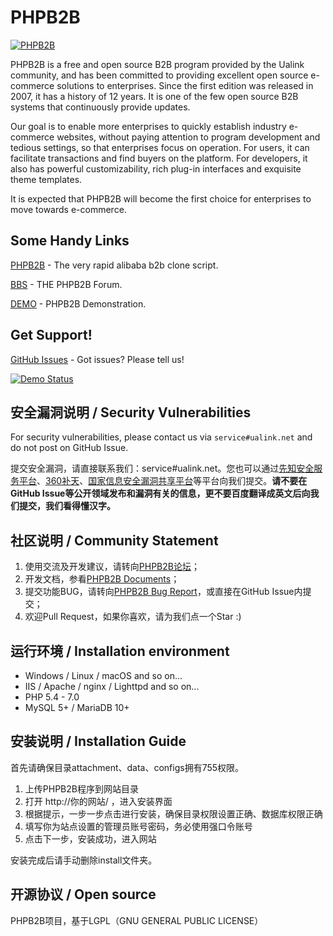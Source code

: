 PHPB2B
=======

[![PHPB2B](http://www.phpb2b.com/media/image/logo.png)](http://www.phpb2b.com)

PHPB2B is a free and open source B2B program provided by the Ualink community, and has been committed to providing excellent open source e-commerce solutions to enterprises. Since the first edition was released in 2007, it has a history of 12 years. It is one of the few open source B2B systems that continuously provide updates.

Our goal is to enable more enterprises to quickly establish industry e-commerce websites, without paying attention to program development and tedious settings, so that enterprises focus on operation. For users, it can facilitate transactions and find buyers on the platform. For developers, it also has powerful customizability, rich plug-in interfaces and exquisite theme templates.

It is expected that PHPB2B will become the first choice for enterprises to move towards e-commerce.

## Some Handy Links

[PHPB2B](http://www.phpb2b.com/) - The very rapid alibaba b2b clone script.

[BBS](http://bbs.phpb2b.com) - THE PHPB2B Forum.

[DEMO](http://demo.phpb2b.com/en6.0) - PHPB2B Demonstration.

## Get Support!
[GitHub Issues](https://github.com/ulinke/phpb2b/issues) - Got issues? Please tell us!

[![Demo Status](http://demo.phpb2b.com/en6.0/static/images/logo.jpg)](http://demo.phpb2b.com/cn6.0/redirect.php?app_lang=en-us)

## 安全漏洞说明 / Security Vulnerabilities
For security vulnerabilities, please contact us via ``service#ualink.net`` and do not post on GitHub Issue.

提交安全漏洞，请直接联系我们：service#ualink.net。您也可以通过[先知安全服务平台](https://xianzhi.aliyun.com)、[360补天](https://loudong.360.cn/)、[国家信息安全漏洞共享平台](http://www.cnvd.org.cn)等平台向我们提交。**请不要在GitHub Issue等公开领域发布和漏洞有关的信息，更不要百度翻译成英文后向我们提交，我们看得懂汉字。** 

## 社区说明 / Community Statement
1. 使用交流及开发建议，请转向[PHPB2B论坛](http://bbs.phpb2b.com/)；
2. 开发文档，参看[PHPB2B Documents](http://www.phpb2b.com/)；
3. 提交功能BUG，请转向[PHPB2B Bug Report](http://bugreport.phpb2b.com/mantis/login_page.php)，或直接在GitHub Issue内提交；
4. 欢迎Pull Request，如果你喜欢，请为我们点一个Star :)

## 运行环境 / Installation environment
- Windows / Linux / macOS and so on...
- IIS / Apache / nginx / Lighttpd and so on...
- PHP 5.4 - 7.0
- MySQL 5+ / MariaDB 10+

## 安装说明 / Installation Guide
首先请确保目录attachment、data、configs拥有755权限。

1. 上传PHPB2B程序到网站目录
2. 打开 http://你的网站/ ，进入安装界面
3. 根据提示，一步一步点击进行安装，确保目录权限设置正确、数据库权限正确
4. 填写你为站点设置的管理员账号密码，务必使用强口令账号
5. 点击下一步，安装成功，进入网站

安装完成后请手动删除install文件夹。

## 开源协议 / Open source
PHPB2B项目，基于LGPL（GNU GENERAL PUBLIC LICENSE）
